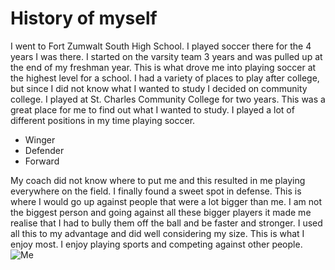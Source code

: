 # History of myself
 
I went to Fort Zumwalt South High School. I played soccer there for the 4 years I was there. I started on the varsity team 3 years and was pulled up at the end of my freshman year.
This is what drove me into playing soccer at the highest level for a school. I had a variety of places to play after college, but since I did not know what I wanted to study I decided on community college.
I played at St. Charles Community College for two years. This was a great place for me to find out what I wanted to study. I played a lot of different positions in my time playing soccer. 

- Winger
- Defender
- Forward

My coach did not know where to put me and this resulted in me playing everywhere on the field. I finally found a sweet spot in defense. This is where I would go up against people that were a lot bigger than me.
I am not the biggest person and going against all these bigger players it made me realise that I had to bully them off the ball and be faster and stronger.
I used all this to my advantage and did well considering my size. This is what I enjoy most. I enjoy playing sports and competing against other people.
![Me](https://www.hudl.com/profile/10598210/Jacob-Booker)
